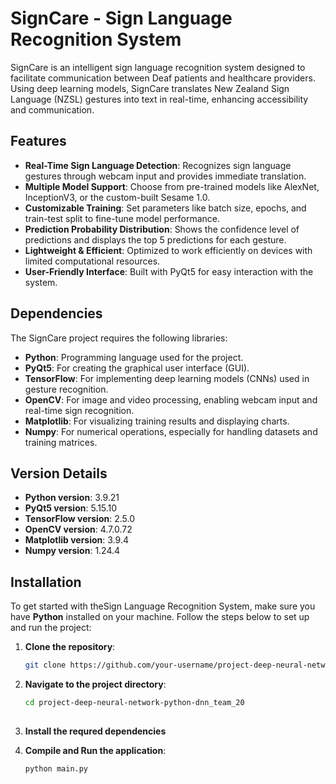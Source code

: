 # SignCare - Sign Language Recognition System

SignCare is an intelligent sign language recognition system designed to facilitate communication between Deaf patients and healthcare providers. Using deep learning models, SignCare translates New Zealand Sign Language (NZSL) gestures into text in real-time, enhancing accessibility and communication.

## Features

- **Real-Time Sign Language Detection**: Recognizes sign language gestures through webcam input and provides immediate translation.
- **Multiple Model Support**: Choose from pre-trained models like AlexNet, InceptionV3, or the custom-built Sesame 1.0.
- **Customizable Training**: Set parameters like batch size, epochs, and train-test split to fine-tune model performance.
- **Prediction Probability Distribution**: Shows the confidence level of predictions and displays the top 5 predictions for each gesture.
- **Lightweight & Efficient**: Optimized to work efficiently on devices with limited computational resources.
- **User-Friendly Interface**: Built with PyQt5 for easy interaction with the system.

## Dependencies

The SignCare project requires the following libraries:

- **Python**: Programming language used for the project.
- **PyQt5**: For creating the graphical user interface (GUI).
- **TensorFlow**: For implementing deep learning models (CNNs) used in gesture recognition.
- **OpenCV**: For image and video processing, enabling webcam input and real-time sign recognition.
- **Matplotlib**: For visualizing training results and displaying charts.
- **Numpy**: For numerical operations, especially for handling datasets and training matrices.

## Version Details

- **Python version**: 3.9.21
- **PyQt5 version**: 5.15.10
- **TensorFlow version**: 2.5.0
- **OpenCV version**: 4.7.0.72
- **Matplotlib version**: 3.9.4
- **Numpy version**: 1.24.4

## Installation

To get started with theSign Language Recognition System, make sure you have **Python** installed on your machine. 
Follow the steps below to set up and run the project:

1. **Clone the repository**:
   ```bash
   git clone https://github.com/your-username/project-deep-neural-network-python-dnn_team_20.git

2. **Navigate to the project directory**:
   ```bash
   cd project-deep-neural-network-python-dnn_team_20
      
4. **Install the requred dependencies**

6. **Compile and Run the application**:
   ```bash  
   python main.py  
